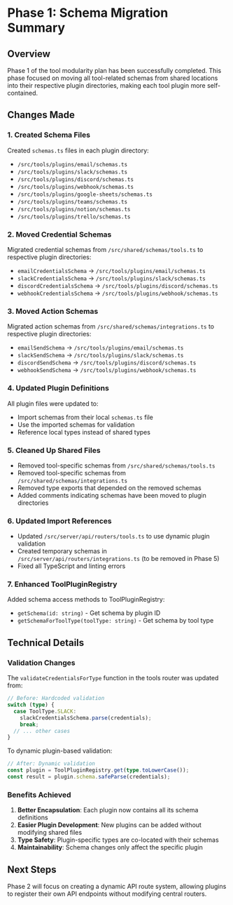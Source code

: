 # Phase 1: Schema Migration Summary

## Overview
Phase 1 of the tool modularity plan has been successfully completed. This phase focused on moving all tool-related schemas from shared locations into their respective plugin directories, making each tool plugin more self-contained.

## Changes Made

### 1. Created Schema Files
Created `schemas.ts` files in each plugin directory:
- `/src/tools/plugins/email/schemas.ts`
- `/src/tools/plugins/slack/schemas.ts`
- `/src/tools/plugins/discord/schemas.ts`
- `/src/tools/plugins/webhook/schemas.ts`
- `/src/tools/plugins/google-sheets/schemas.ts`
- `/src/tools/plugins/teams/schemas.ts`
- `/src/tools/plugins/notion/schemas.ts`
- `/src/tools/plugins/trello/schemas.ts`

### 2. Moved Credential Schemas
Migrated credential schemas from `/src/shared/schemas/tools.ts` to respective plugin directories:
- `emailCredentialsSchema` → `/src/tools/plugins/email/schemas.ts`
- `slackCredentialsSchema` → `/src/tools/plugins/slack/schemas.ts`
- `discordCredentialsSchema` → `/src/tools/plugins/discord/schemas.ts`
- `webhookCredentialsSchema` → `/src/tools/plugins/webhook/schemas.ts`

### 3. Moved Action Schemas
Migrated action schemas from `/src/shared/schemas/integrations.ts` to respective plugin directories:
- `emailSendSchema` → `/src/tools/plugins/email/schemas.ts`
- `slackSendSchema` → `/src/tools/plugins/slack/schemas.ts`
- `discordSendSchema` → `/src/tools/plugins/discord/schemas.ts`
- `webhookSendSchema` → `/src/tools/plugins/webhook/schemas.ts`

### 4. Updated Plugin Definitions
All plugin files were updated to:
- Import schemas from their local `schemas.ts` file
- Use the imported schemas for validation
- Reference local types instead of shared types

### 5. Cleaned Up Shared Files
- Removed tool-specific schemas from `/src/shared/schemas/tools.ts`
- Removed tool-specific schemas from `/src/shared/schemas/integrations.ts`
- Removed type exports that depended on the removed schemas
- Added comments indicating schemas have been moved to plugin directories

### 6. Updated Import References
- Updated `/src/server/api/routers/tools.ts` to use dynamic plugin validation
- Created temporary schemas in `/src/server/api/routers/integrations.ts` (to be removed in Phase 5)
- Fixed all TypeScript and linting errors

### 7. Enhanced ToolPluginRegistry
Added schema access methods to ToolPluginRegistry:
- `getSchema(id: string)` - Get schema by plugin ID
- `getSchemaForToolType(toolType: string)` - Get schema by tool type

## Technical Details

### Validation Changes
The `validateCredentialsForType` function in the tools router was updated from:
```typescript
// Before: Hardcoded validation
switch (type) {
  case ToolType.SLACK:
    slackCredentialsSchema.parse(credentials);
    break;
  // ... other cases
}
```

To dynamic plugin-based validation:
```typescript
// After: Dynamic validation
const plugin = ToolPluginRegistry.get(type.toLowerCase());
const result = plugin.schema.safeParse(credentials);
```

### Benefits Achieved
1. **Better Encapsulation**: Each plugin now contains all its schema definitions
2. **Easier Plugin Development**: New plugins can be added without modifying shared files
3. **Type Safety**: Plugin-specific types are co-located with their schemas
4. **Maintainability**: Schema changes only affect the specific plugin

## Next Steps
Phase 2 will focus on creating a dynamic API route system, allowing plugins to register their own API endpoints without modifying central routers.